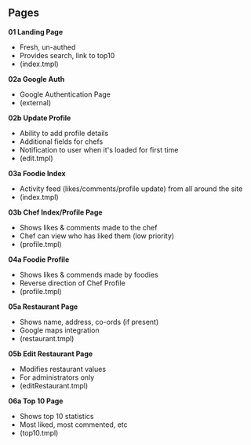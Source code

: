 Pages
-------

**01 Landing Page**
* Fresh, un-authed
* Provides search, link to top10
* (index.tmpl)

**02a Google Auth**
* Google Authentication Page
* (external)

**02b Update Profile**
* Ability to add profile details
* Additional fields for chefs
* Notification to user when it's loaded for first time
* (edit.tmpl)

**03a Foodie Index**
* Activity feed (likes/comments/profile update) from all around the site
* (index.tmpl)

**03b Chef Index/Profile Page**
* Shows likes & comments made to the chef
* Chef can view who has liked them (low priority)
* (profile.tmpl)

**04a Foodie Profile**
* Shows likes & commends made by foodies
* Reverse direction of Chef Profile
* (profile.tmpl)

**05a Restaurant Page**
* Shows name, address, co-ords (if present)
* Google maps integration
* (restaurant.tmpl)

**05b Edit Restaurant Page**
* Modifies restaurant values
* For administrators only
* (editRestaurant.tmpl)

**06a Top 10 Page**
* Shows top 10 statistics
* Most liked, most commented, etc
* (top10.tmpl)
